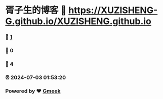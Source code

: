 # 胥子生的博客 :link: https://XUZISHENG-G.github.io/XUZISHENG.github.io 
### :page_facing_up: [1](https://XUZISHENG-G.github.io/XUZISHENG.github.io/tag.html) 
### :speech_balloon: 0 
### :hibiscus: 4 
### :alarm_clock: 2024-07-03 01:53:20 
### Powered by :heart: [Gmeek](https://github.com/Meekdai/Gmeek)
